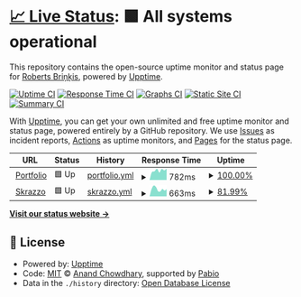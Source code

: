 # [📈 Live Status](https://amixaam.github.io/amixaam-upptime): <!--live status--> **🟩 All systems operational**

This repository contains the open-source uptime monitor and status page for [Roberts Briņķis](https://amixam.id.lv), powered by [Upptime](https://github.com/upptime/upptime).

[![Uptime CI](https://github.com/amixaam/amixaam-upptime/workflows/Uptime%20CI/badge.svg)](https://github.com/amixaam/amixaam-upptime/actions?query=workflow%3A%22Uptime+CI%22)
[![Response Time CI](https://github.com/amixaam/amixaam-upptime/workflows/Response%20Time%20CI/badge.svg)](https://github.com/amixaam/amixaam-upptime/actions?query=workflow%3A%22Response+Time+CI%22)
[![Graphs CI](https://github.com/amixaam/amixaam-upptime/workflows/Graphs%20CI/badge.svg)](https://github.com/amixaam/amixaam-upptime/actions?query=workflow%3A%22Graphs+CI%22)
[![Static Site CI](https://github.com/amixaam/amixaam-upptime/workflows/Static%20Site%20CI/badge.svg)](https://github.com/amixaam/amixaam-upptime/actions?query=workflow%3A%22Static+Site+CI%22)
[![Summary CI](https://github.com/amixaam/amixaam-upptime/workflows/Summary%20CI/badge.svg)](https://github.com/amixaam/amixaam-upptime/actions?query=workflow%3A%22Summary+CI%22)

With [Upptime](https://upptime.js.org), you can get your own unlimited and free uptime monitor and status page, powered entirely by a GitHub repository. We use [Issues](https://github.com/amixaam/amixaam-upptime/issues) as incident reports, [Actions](https://github.com/amixaam/amixaam-upptime/actions) as uptime monitors, and [Pages](https://amixaam.github.io/amixaam-upptime) for the status page.

<!--start: status pages-->
<!-- This summary is generated by Upptime (https://github.com/upptime/upptime) -->
<!-- Do not edit this manually, your changes will be overwritten -->
<!-- prettier-ignore -->
| URL | Status | History | Response Time | Uptime |
| --- | ------ | ------- | ------------- | ------ |
| <img alt="" src="https://icons.duckduckgo.com/ip3/amixam.net.ico" height="13"> [Portfolio](https://amixam.net) | 🟩 Up | [portfolio.yml](https://github.com/amixaam/amixaam-upptime/commits/HEAD/history/portfolio.yml) | <details><summary><img alt="Response time graph" src="./graphs/portfolio/response-time-week.png" height="20"> 782ms</summary><br><a href="https://amixaam.github.io/amixaam-upptime/history/portfolio"><img alt="Response time 1607" src="https://img.shields.io/endpoint?url=https%3A%2F%2Fraw.githubusercontent.com%2Famixaam%2Famixaam-upptime%2FHEAD%2Fapi%2Fportfolio%2Fresponse-time.json"></a><br><a href="https://amixaam.github.io/amixaam-upptime/history/portfolio"><img alt="24-hour response time 810" src="https://img.shields.io/endpoint?url=https%3A%2F%2Fraw.githubusercontent.com%2Famixaam%2Famixaam-upptime%2FHEAD%2Fapi%2Fportfolio%2Fresponse-time-day.json"></a><br><a href="https://amixaam.github.io/amixaam-upptime/history/portfolio"><img alt="7-day response time 782" src="https://img.shields.io/endpoint?url=https%3A%2F%2Fraw.githubusercontent.com%2Famixaam%2Famixaam-upptime%2FHEAD%2Fapi%2Fportfolio%2Fresponse-time-week.json"></a><br><a href="https://amixaam.github.io/amixaam-upptime/history/portfolio"><img alt="30-day response time 766" src="https://img.shields.io/endpoint?url=https%3A%2F%2Fraw.githubusercontent.com%2Famixaam%2Famixaam-upptime%2FHEAD%2Fapi%2Fportfolio%2Fresponse-time-month.json"></a><br><a href="https://amixaam.github.io/amixaam-upptime/history/portfolio"><img alt="1-year response time 1607" src="https://img.shields.io/endpoint?url=https%3A%2F%2Fraw.githubusercontent.com%2Famixaam%2Famixaam-upptime%2FHEAD%2Fapi%2Fportfolio%2Fresponse-time-year.json"></a></details> | <details><summary><a href="https://amixaam.github.io/amixaam-upptime/history/portfolio">100.00%</a></summary><a href="https://amixaam.github.io/amixaam-upptime/history/portfolio"><img alt="All-time uptime 98.95%" src="https://img.shields.io/endpoint?url=https%3A%2F%2Fraw.githubusercontent.com%2Famixaam%2Famixaam-upptime%2FHEAD%2Fapi%2Fportfolio%2Fuptime.json"></a><br><a href="https://amixaam.github.io/amixaam-upptime/history/portfolio"><img alt="24-hour uptime 100.00%" src="https://img.shields.io/endpoint?url=https%3A%2F%2Fraw.githubusercontent.com%2Famixaam%2Famixaam-upptime%2FHEAD%2Fapi%2Fportfolio%2Fuptime-day.json"></a><br><a href="https://amixaam.github.io/amixaam-upptime/history/portfolio"><img alt="7-day uptime 100.00%" src="https://img.shields.io/endpoint?url=https%3A%2F%2Fraw.githubusercontent.com%2Famixaam%2Famixaam-upptime%2FHEAD%2Fapi%2Fportfolio%2Fuptime-week.json"></a><br><a href="https://amixaam.github.io/amixaam-upptime/history/portfolio"><img alt="30-day uptime 99.95%" src="https://img.shields.io/endpoint?url=https%3A%2F%2Fraw.githubusercontent.com%2Famixaam%2Famixaam-upptime%2FHEAD%2Fapi%2Fportfolio%2Fuptime-month.json"></a><br><a href="https://amixaam.github.io/amixaam-upptime/history/portfolio"><img alt="1-year uptime 98.95%" src="https://img.shields.io/endpoint?url=https%3A%2F%2Fraw.githubusercontent.com%2Famixaam%2Famixaam-upptime%2FHEAD%2Fapi%2Fportfolio%2Fuptime-year.json"></a></details>
| <img alt="" src="https://icons.duckduckgo.com/ip3/skrazzo.xyz.ico" height="13"> [Skrazzo](https://skrazzo.xyz/) | 🟩 Up | [skrazzo.yml](https://github.com/amixaam/amixaam-upptime/commits/HEAD/history/skrazzo.yml) | <details><summary><img alt="Response time graph" src="./graphs/skrazzo/response-time-week.png" height="20"> 663ms</summary><br><a href="https://amixaam.github.io/amixaam-upptime/history/skrazzo"><img alt="Response time 1069" src="https://img.shields.io/endpoint?url=https%3A%2F%2Fraw.githubusercontent.com%2Famixaam%2Famixaam-upptime%2FHEAD%2Fapi%2Fskrazzo%2Fresponse-time.json"></a><br><a href="https://amixaam.github.io/amixaam-upptime/history/skrazzo"><img alt="24-hour response time 607" src="https://img.shields.io/endpoint?url=https%3A%2F%2Fraw.githubusercontent.com%2Famixaam%2Famixaam-upptime%2FHEAD%2Fapi%2Fskrazzo%2Fresponse-time-day.json"></a><br><a href="https://amixaam.github.io/amixaam-upptime/history/skrazzo"><img alt="7-day response time 663" src="https://img.shields.io/endpoint?url=https%3A%2F%2Fraw.githubusercontent.com%2Famixaam%2Famixaam-upptime%2FHEAD%2Fapi%2Fskrazzo%2Fresponse-time-week.json"></a><br><a href="https://amixaam.github.io/amixaam-upptime/history/skrazzo"><img alt="30-day response time 926" src="https://img.shields.io/endpoint?url=https%3A%2F%2Fraw.githubusercontent.com%2Famixaam%2Famixaam-upptime%2FHEAD%2Fapi%2Fskrazzo%2Fresponse-time-month.json"></a><br><a href="https://amixaam.github.io/amixaam-upptime/history/skrazzo"><img alt="1-year response time 1069" src="https://img.shields.io/endpoint?url=https%3A%2F%2Fraw.githubusercontent.com%2Famixaam%2Famixaam-upptime%2FHEAD%2Fapi%2Fskrazzo%2Fresponse-time-year.json"></a></details> | <details><summary><a href="https://amixaam.github.io/amixaam-upptime/history/skrazzo">81.99%</a></summary><a href="https://amixaam.github.io/amixaam-upptime/history/skrazzo"><img alt="All-time uptime 96.12%" src="https://img.shields.io/endpoint?url=https%3A%2F%2Fraw.githubusercontent.com%2Famixaam%2Famixaam-upptime%2FHEAD%2Fapi%2Fskrazzo%2Fuptime.json"></a><br><a href="https://amixaam.github.io/amixaam-upptime/history/skrazzo"><img alt="24-hour uptime 98.51%" src="https://img.shields.io/endpoint?url=https%3A%2F%2Fraw.githubusercontent.com%2Famixaam%2Famixaam-upptime%2FHEAD%2Fapi%2Fskrazzo%2Fuptime-day.json"></a><br><a href="https://amixaam.github.io/amixaam-upptime/history/skrazzo"><img alt="7-day uptime 81.99%" src="https://img.shields.io/endpoint?url=https%3A%2F%2Fraw.githubusercontent.com%2Famixaam%2Famixaam-upptime%2FHEAD%2Fapi%2Fskrazzo%2Fuptime-week.json"></a><br><a href="https://amixaam.github.io/amixaam-upptime/history/skrazzo"><img alt="30-day uptime 94.77%" src="https://img.shields.io/endpoint?url=https%3A%2F%2Fraw.githubusercontent.com%2Famixaam%2Famixaam-upptime%2FHEAD%2Fapi%2Fskrazzo%2Fuptime-month.json"></a><br><a href="https://amixaam.github.io/amixaam-upptime/history/skrazzo"><img alt="1-year uptime 96.12%" src="https://img.shields.io/endpoint?url=https%3A%2F%2Fraw.githubusercontent.com%2Famixaam%2Famixaam-upptime%2FHEAD%2Fapi%2Fskrazzo%2Fuptime-year.json"></a></details>

<!--end: status pages-->

[**Visit our status website →**](https://amixaam.github.io/amixaam-upptime)

## 📄 License

- Powered by: [Upptime](https://github.com/upptime/upptime)
- Code: [MIT](./LICENSE) © [Anand Chowdhary](https://anandchowdhary.com), supported by [Pabio](https://pabio.com)
- Data in the `./history` directory: [Open Database License](https://opendatacommons.org/licenses/odbl/1-0/)
